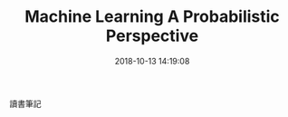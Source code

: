 ﻿---
title: Machine Learning A Probabilistic Perspective
tags:
  - 
categories:
- Artificial Intelligence
- Machine Learning
mathjax: true
date: 2018-10-13 14:19:08
---

讀書筆記
<!--more-->

#